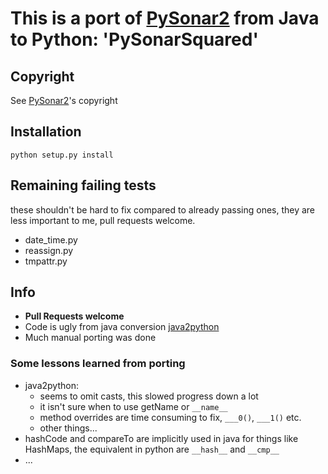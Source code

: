 # This is a port of [PySonar2](https://github.com/yinwang0/pysonar2) from Java to Python: 'PySonarSquared'

## Copyright
See [PySonar2](https://github.com/yinwang0/pysonar2)'s copyright

## Installation

`python setup.py install`

## Remaining failing tests
these shouldn't be hard to fix compared to already passing ones, they are less important to me, pull requests welcome.

- date_time.py
- reassign.py
- tmpattr.py

## Info

- **Pull Requests welcome**
- Code is ugly from java conversion [java2python](https://code.google.com/p/java2python/)
- Much manual porting was done

### Some lessons learned from porting

- java2python:
	- seems to omit casts, this slowed progress down a lot
	- it isn't sure when to use getName or `__name__`
	- method overrides are time consuming to fix, `___0()`, `___1()` etc.
	- other things...
- hashCode and compareTo are implicitly used in java for things like HashMaps, the equivalent in python are `__hash__` and `__cmp__`
- ...